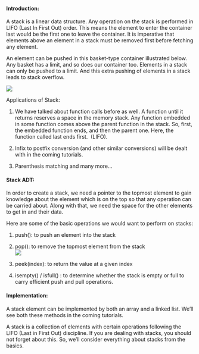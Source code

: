 #### Introduction:

A stack is a linear data structure. Any operation on the stack is performed in LIFO (Last In First Out) order. This means the element to enter the container last would be the first one to leave the container. It is imperative that elements above an element in a stack must be removed first before fetching any element.

An element can be pushed in this basket-type container illustrated below. Any basket has a limit, and so does our container too. Elements in a stack can only be pushed to a limit. And this extra pushing of elements in a stack leads to stack overflow.

![](https://cwh-full-next-space.fra1.digitaloceanspaces.com/videos/data-structures-and-algorithms-in-hindi-22/Image_1.webp)

Applications of Stack:

1. We have talked about function calls before as well. A function until it returns reserves a space in the memory stack. Any function embedded in some function comes above the parent function in the stack. So, first, the embedded function ends, and then the parent one. Here, the function called last ends first.  (LIFO).
    
2. Infix to postfix conversion (and other similar conversions) will be dealt with in the coming tutorials.
    
3. Parenthesis matching and many more...

#### Stack ADT:  

In order to create a stack, we need a pointer to the topmost element to gain knowledge about the element which is on the top so that any operation can be carried about. Along with that, we need the space for the other elements to get in and their data.

Here are some of the basic operations we would want to perform on stacks:

1. push(): to push an element into the stack
2. pop(): to remove the topmost element from the stack  
    ![](https://cwh-full-next-space.fra1.digitaloceanspaces.com/videos/data-structures-and-algorithms-in-hindi-22/Image_2.webp)  
    
3. peek(index): to return the value at a given index
    
4. isempty() / isfull() : to determine whether the stack is empty or full to carry efficient push and pull operations.
    

#### Implementation:

A stack element can be implemented by both an array and a linked list. We’ll see both these methods in the coming tutorials.

A stack is a collection of elements with certain operations following the LIFO (Last in First Out) discipline. If you are dealing with stacks, you should not forget about this. So, we’ll consider everything about stacks from the basics.
